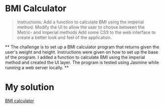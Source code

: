 # BMI Calculator #

> Instructions: Add a function to calculate BMI using the imperial method.
Modify the UI to allow the user to choose between the Metric- and Imperial methods
Add some CSS to the web interface to create a better look and feel of the application.

** The challenge is to set up a BMI calculator program that returns given the user's weight and height. Instructions were given on how to set up the base of the program. I added a function to calculate BMI using the imperial method and created the UI layer. The program is tested using Jasmine while running a web server locally. **


# My solution #

[BMI calculator](https://lcegit.github.io/bmi_calculator/)
